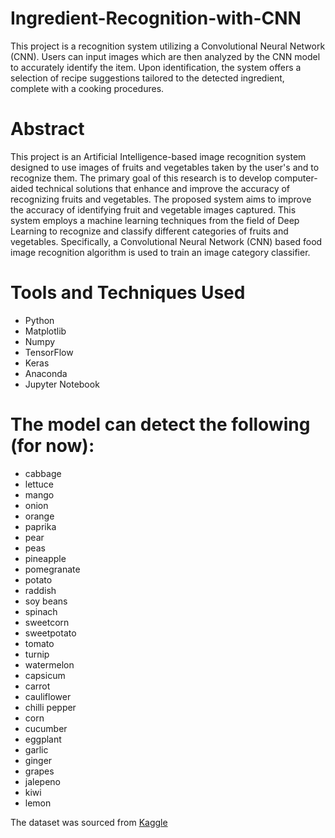 # Ingredient-Recognition-with-CNN
This project is a recognition system utilizing a Convolutional Neural Network (CNN). Users can input images which are then analyzed by the CNN model to accurately identify the item. Upon identification, the system offers a selection of recipe suggestions tailored to the detected ingredient, complete with a cooking procedures.

# Abstract
This project is an Artificial Intelligence-based image recognition system designed to use images of fruits and vegetables taken by the user's and to recognize them. The primary goal of this research is to develop computer-aided technical solutions that enhance and improve the accuracy of recognizing fruits and vegetables. The proposed system aims to improve the accuracy of identifying fruit and vegetable images captured. This system employs a machine learning techniques from the field of Deep Learning to recognize and classify different categories of fruits and vegetables. Specifically, a Convolutional Neural Network (CNN) based food image recognition algorithm is used to train an image category classifier.

# Tools and Techniques Used
- Python
- Matplotlib
- Numpy
- TensorFlow
- Keras
- Anaconda
- Jupyter Notebook

# The model can detect the following (for now):
- cabbage
- lettuce
- mango
- onion
- orange
- paprika
- pear
- peas
- pineapple
- pomegranate
- potato
- raddish
- soy beans
- spinach
- sweetcorn
- sweetpotato
- tomato
- turnip
- watermelon
- capsicum
- carrot
- cauliflower
- chilli pepper
- corn
- cucumber
- eggplant
- garlic
- ginger
- grapes
- jalepeno
- kiwi
- lemon

The dataset was sourced from [Kaggle](https://www.kaggle.com/datasets/kritikseth/fruit-and-vegetable-image-recognition)
